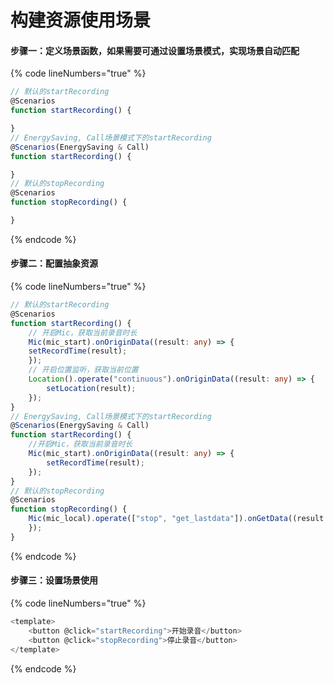 # 构建资源使用场景

#### 步骤一：定义场景函数，如果需要可通过设置场景模式，实现场景自动匹配

{% code lineNumbers="true" %}
```typescript
// 默认的startRecording
@Scenarios
function startRecording() {

}
// EnergySaving, Call场景模式下的startRecording
@Scenarios(EnergySaving & Call)
function startRecording() {

}
// 默认的stopRecording
@Scenarios
function stopRecording() {

}
```
{% endcode %}

#### 步骤二：配置抽象资源

{% code lineNumbers="true" %}
```typescript
// 默认的startRecording
@Scenarios
function startRecording() {
    // 开启Mic，获取当前录音时⻓
    Mic(mic_start).onOriginData((result: any) => {
    setRecordTime(result);
    });
    // 开启位置监听，获取当前位置
    Location().operate("continuous").onOriginData((result: any) => {
        setLocation(result);
    });
}
// EnergySaving, Call场景模式下的startRecording
@Scenarios(EnergySaving & Call)
function startRecording() {
    //开启Mic，获取当前录音时⻓
    Mic(mic_start).onOriginData((result: any) => {
        setRecordTime(result);
    });
}
// 默认的stopRecording
@Scenarios
function stopRecording() {
    Mic(mic_local).operate(["stop", "get_lastdata"]).onGetData((result: any) => {
    });
}
```
{% endcode %}

#### 步骤三：设置场景使用

{% code lineNumbers="true" %}
```typescript
<template>
    <button @click="startRecording">开始录音</button>
    <button @click="stopRecording">停止录音</button>
</template>
```
{% endcode %}
